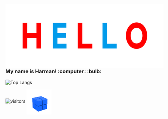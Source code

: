 <p align="left">
  <img align="left" alt="Hello" width="546.4" height="203.2" src="hello.gif"> 
  <h3> My name is Harman! :computer: :bulb: </h3>
</p>

![Top Langs](https://github-readme-stats.vercel.app/api/top-langs/?username=harman-khehara&theme=algolia&hide=Shell,Swift,Kotlin,Objective-C&langs_count=8&layout=compact)

![visitors](https://visitor-badge.glitch.me/badge?page_id=harman-khehara.visitor-badge)
<img align="center" alt="Rubiks Cube" width="80" height="80" src="rubiks_cube.gif"> 
